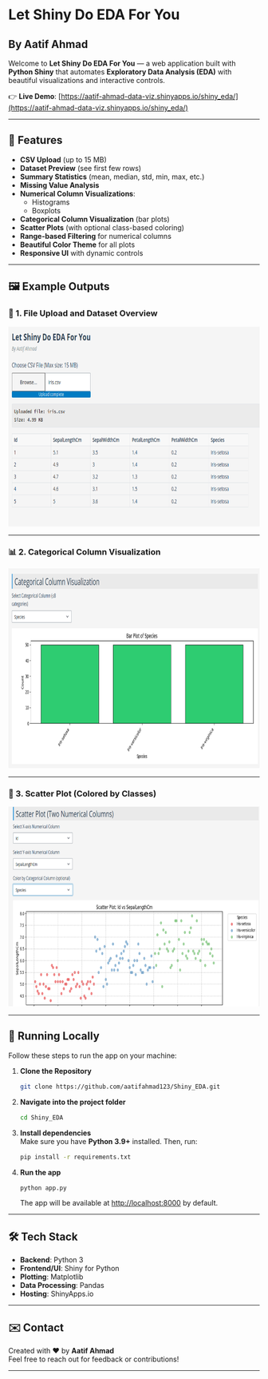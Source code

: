 # Let Shiny Do EDA For You

## By Aatif Ahmad

Welcome to **Let Shiny Do EDA For You** — a web application built with **Python Shiny** that automates **Exploratory Data Analysis (EDA)** with beautiful visualizations and interactive controls.

👉 **Live Demo**: [https://aatif-ahmad-data-viz.shinyapps.io/shiny_eda/](https://aatif-ahmad-data-viz.shinyapps.io/shiny_eda/)

---

## 📂 Features

- **CSV Upload** (up to 15 MB)
- **Dataset Preview** (see first few rows)
- **Summary Statistics** (mean, median, std, min, max, etc.)
- **Missing Value Analysis**
- **Numerical Column Visualizations**:
  - Histograms
  - Boxplots
- **Categorical Column Visualization** (bar plots)
- **Scatter Plots** (with optional class-based coloring)
- **Range-based Filtering** for numerical columns
- **Beautiful Color Theme** for all plots
- **Responsive UI** with dynamic controls

---

## 🖼️ Example Outputs

### 📄 1. File Upload and Dataset Overview

<img src="./assets/image_1.png" alt="File Upload and Dataset Overview" width="800" height="400">

---

### 📊 2. Categorical Column Visualization

<img src="./assets/image_2.png" alt="Categorical Column Visualization" width="800" height="400">

---

### 🔵 3. Scatter Plot (Colored by Classes)

<img src="./assets/image_3.png" alt="Scatter Plot Colored by Classes" width="800" height="400">

---

## 🚀 Running Locally

Follow these steps to run the app on your machine:

1. **Clone the Repository**  
   ```bash
   git clone https://github.com/aatifahmad123/Shiny_EDA.git
   ```

2. **Navigate into the project folder**  
   ```bash
   cd Shiny_EDA
   ```

3. **Install dependencies**  
   Make sure you have **Python 3.9+** installed. Then, run:
   ```bash
   pip install -r requirements.txt
   ```

4. **Run the app**  
   ```bash
   python app.py
   ```
   The app will be available at [http://localhost:8000](http://localhost:8000) by default.

---

## 🛠️ Tech Stack

- **Backend**: Python 3
- **Frontend/UI**: Shiny for Python
- **Plotting**: Matplotlib
- **Data Processing**: Pandas
- **Hosting**: ShinyApps.io

---

## ✉️ Contact

Created with ❤️ by **Aatif Ahmad**  
Feel free to reach out for feedback or contributions!

---
